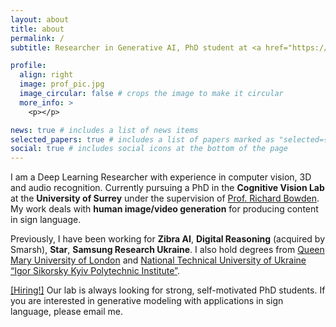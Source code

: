 ```yaml
---
layout: about
title: about
permalink: /
subtitle: Researcher in Generative AI, PhD student at <a href="https://www.surrey.ac.uk/centre-vision-speech-signal-processing" target="_blank">CVSSP</a>, University of Surrey 

profile:
  align: right
  image: prof_pic.jpg
  image_circular: false # crops the image to make it circular
  more_info: >
    <p></p>

news: true # includes a list of news items
selected_papers: true # includes a list of papers marked as "selected={true}"
social: true # includes social icons at the bottom of the page
---
```


I am a Deep Learning Researcher with experience in computer vision, 3D and audio recognition. Currently pursuing a PhD in the **Cognitive Vision Lab** at the **University of Surrey** under the supervision of [Prof. Richard Bowden](https://personalpages.surrey.ac.uk/r.bowden/). My work deals with **human image/video generation** for producing content in sign language.

Previously, I have been working for **Zibra AI**, **Digital Reasoning** (acquired by Smarsh), **Star**, **Samsung Research Ukraine**. I also hold degrees from [Queen Mary University of London](https://www.qmul.ac.uk/) and [National Technical University of Ukraine “Igor Sikorsky Kyiv Polytechnic Institute”](https://kpi.ua).


[[Hiring!]](https://www.findaphd.com/phds/project/phd-in-computer-vision-and-deep-learning/?p169271) Our lab is always looking for strong, self-motivated PhD students. If you are interested in generative modeling with applications in sign language, please email me.

